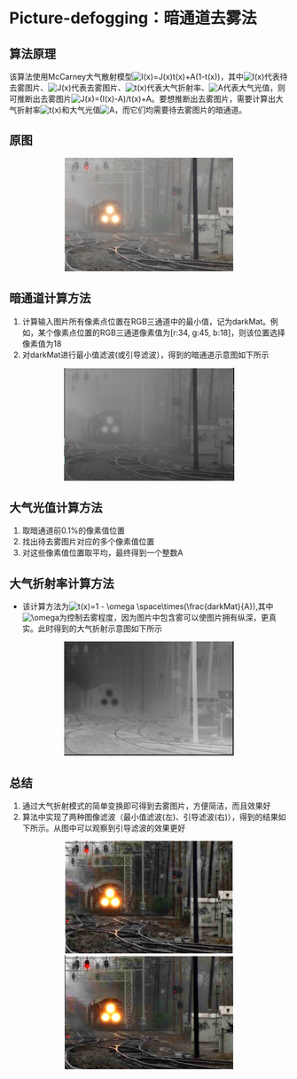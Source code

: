 # Picture-defogging：暗通道去雾法


## 算法原理

该算法使用McCarney大气散射模型<img src="https://latex.codecogs.com/svg.image?I(x)=J(x)t(x)&plus;A(1-t(x))" title="I(x)=J(x)t(x)+A(1-t(x))" />，其中<img src="https://latex.codecogs.com/svg.image?I(x)" title="I(x)" />代表待去雾图片、<img src="https://latex.codecogs.com/svg.image?J(x)" title="J(x)" />代表去雾图片、<img src="https://latex.codecogs.com/svg.image?t(x)" title="t(x)" />代表大气折射率、<img src="https://latex.codecogs.com/svg.image?A" title="A" />代表大气光值，则可推断出去雾图片<img src="https://latex.codecogs.com/svg.image?J(x)=(I(x)-A)/t(x)&plus;A" title="J(x)=(I(x)-A)/t(x)+A" />。要想推断出去雾图片，需要计算出大气折射率<img src="https://latex.codecogs.com/svg.image?t(x)" title="t(x)" />和大气光值<img src="https://latex.codecogs.com/svg.image?A" title="A" />，而它们均需要待去雾图片的暗通道。

## 原图
<div align=center>

![image](https://github.com/wk123467/Picture-defogging/blob/master/test.PNG)
</div>

## 暗通道计算方法

1. 计算输入图片所有像素点位置在RGB三通道中的最小值，记为darkMat。例如，某个像素点位置的RGB三通道像素值为[r:34, g:45, b:18]，则该位置选择像素值为18
2. 对darkMat进行最小值滤波(或引导滤波），得到的暗通道示意图如下所示

<div align=center>

![image](https://github.com/wk123467/Picture-defogging/blob/master/暗通道.PNG)
</div>

## 大气光值计算方法

1. 取暗通道前0.1%的像素值位置
2. 找出待去雾图片对应的多个像素值位置
3. 对这些像素值位置取平均，最终得到一个整数A

## 大气折射率计算方法

- 该计算方法为<img src="https://latex.codecogs.com/svg.image?t(x)=1&space;-&space;\omega&space;\space\times(\frac{darkMat}{A})" title="t(x)=1 - \omega \space\times(\frac{darkMat}{A})" />,其中<img src="https://latex.codecogs.com/svg.image?\omega" title="\omega" />为控制去雾程度，因为图片中包含雾可以使图片拥有纵深，更真实。此时得到的大气折射示意图如下所示

<div align=center>

![image](https://github.com/wk123467/Picture-defogging/blob/master/%E5%A4%A7%E6%B0%94%E6%8A%98%E5%B0%84%E5%9B%BE.PNG)
</div>



## 总结

1. 通过大气折射模式的简单变换即可得到去雾图片，方便简洁，而且效果好
2. 算法中实现了两种图像滤波（最小值滤波(左)、引导滤波(右)），得到的结果如下所示。从图中可以观察到引导滤波的效果更好

<div align=center>

![image](https://github.com/wk123467/Picture-defogging/blob/master/%E6%9C%80%E5%B0%8F%E5%80%BC%E6%BB%A4%E6%B3%A2.PNG)
![image](https://github.com/wk123467/Picture-defogging/blob/master/%E5%BC%95%E5%AF%BC%E6%BB%A4%E6%B3%A2.PNG)
</div>


